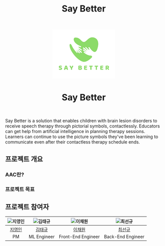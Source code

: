 # <center>Say Better</center>


<br>
<p align="center">
<img src="../assets/image-removebg.png" width="200px" alt="SayBetter Logo" />
</p>
<h1 align="center">Say Better</h1>

<br>

Say Better is a solution that enables children with brain lesion disorders to receive speech therapy through pictorial symbols, contactlessly. Educators can get help from artificial intelligence in planning therapy sessions. Learners can continue to use the picture symbols they've been learning to communicate even after their contactless therapy schedule ends.

## 프로젝트 개요

### AAC란?

### 프로젝트 목표

## 프로젝트 참여자

|![지영인](https://avatars.githubusercontent.com/u/139129405?v=4)|![김태규](https://avatars.githubusercontent.com/u/84448791?v=4)|![이채원](https://avatars.githubusercontent.com/u/101500670?v=4)|![최선규](https://avatars.githubusercontent.com/u/98688494?v=4)|
|:-:|:-:|:-:|:-:|
|[지영인]()|[김태규]()|[이채원]()|[최선규]()|
|PM|ML Engineer|Front-End Engineer|Back-End Engineer|